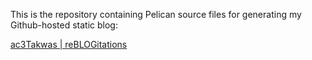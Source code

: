 This is the repository containing 
Pelican source files for generating my Github-hosted static blog:

[ac3Takwas | reBLOGitations](http://takwas.github.io/)

